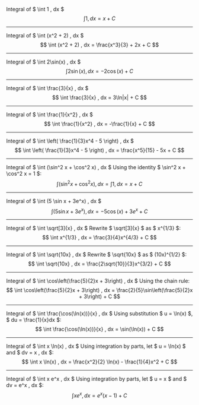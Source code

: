Integral of $ \int 1 , dx $
$$
\int 1 , dx = x + C
$$

---

Integral of $ \int (x^2 + 2) , dx $
$$
\int (x^2 + 2) , dx = \frac{x^3}{3} + 2x + C
$$

---

Integral of $ \int 2\sin(x) , dx $
$$
\int 2\sin(x) , dx = -2\cos(x) + C
$$

---

Integral of $ \int \frac{3}{x} , dx $
$$
\int \frac{3}{x} , dx = 3\ln|x| + C
$$

---

Integral of $ \int \frac{1}{x^2} , dx $
$$
\int \frac{1}{x^2} , dx = -\frac{1}{x} + C
$$

---

Integral of $ \int \left( \frac{1}{3}x^4 - 5 \right) , dx $
$$
\int \left( \frac{1}{3}x^4 - 5 \right) , dx = \frac{x^5}{15} - 5x + C
$$

---

Integral of $ \int (\sin^2 x + \cos^2 x) , dx $
Using the identity $ \sin^2 x + \cos^2 x = 1 $:
$$
\int (\sin^2 x + \cos^2 x) , dx = \int 1 , dx = x + C
$$

---

Integral of $ \int (5 \sin x + 3e^x) , dx $
$$
\int (5 \sin x + 3e^x) , dx = -5\cos(x) + 3e^x + C
$$

---

Integral of $ \int \sqrt[3]{x} , dx $
Rewrite $ \sqrt[3]{x} $ as $ x^{1/3} $:
$$
\int x^{1/3} , dx = \frac{3}{4}x^{4/3} + C
$$

---

Integral of $ \int \sqrt{10x} , dx $
Rewrite $ \sqrt{10x} $ as $ (10x)^{1/2} $:
$$
\int \sqrt{10x} , dx = \frac{2\sqrt{10}}{3}x^{3/2} + C
$$

---

Integral of $ \int \cos\left(\frac{5}{2}x + 3\right) , dx $
Using the chain rule:
$$
\int \cos\left(\frac{5}{2}x + 3\right) , dx = \frac{2}{5}\sin\left(\frac{5}{2}x + 3\right) + C
$$

---

Integral of $ \int \frac{\cos(\ln(x))}{x} , dx $
Using substitution $ u = \ln(x) $, $ du = \frac{1}{x}dx $:
$$
\int \frac{\cos(\ln(x))}{x} , dx = \sin(\ln(x)) + C
$$

---

Integral of $ \int x \ln(x) , dx $
Using integration by parts, let $ u = \ln(x) $ and $ dv = x , dx $:
$$
\int x \ln(x) , dx = \frac{x^2}{2} \ln(x) - \frac{1}{4}x^2 + C
$$

---

Integral of $ \int x e^x , dx $
Using integration by parts, let $ u = x $ and $ dv = e^x , dx $:
$$
\int x e^x , dx = e^x(x - 1) + C
$$